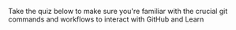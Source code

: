 Take the quiz below to make sure you're familiar with the crucial git commands and workflows to interact with GitHub and Learn
